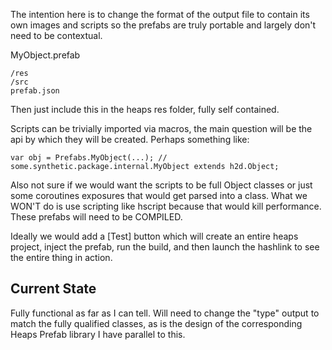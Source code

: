 The intention here is to change the format of the output file to contain its own images and scripts so the prefabs are truly portable and largely don't need to be contextual.

MyObject.prefab
```
/res
/src
prefab.json
```

Then just include this in the heaps res folder, fully self contained.

Scripts can be trivially imported via macros, the main question will be the api by which they will be created. Perhaps something like:

```
var obj = Prefabs.MyObject(...); // some.synthetic.package.internal.MyObject extends h2d.Object;
```

Also not sure if we would want the scripts to be full Object classes or just some coroutines exposures that would get parsed into a class. What we WON'T do is use scripting like hscript because that would kill performance. These prefabs will need to be COMPILED.

Ideally we would add a [Test] button which will create an entire heaps project, inject the prefab, run the build, and then launch the hashlink to see the entire thing in action.

## Current State
Fully functional as far as I can tell. Will need to change the "type" output to match the fully qualified classes, as is the design of the corresponding Heaps Prefab library I have parallel to this. 

